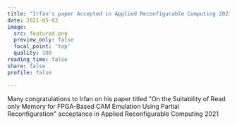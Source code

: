 ```yaml
---
title: "Irfan's paper Accepted in Applied Reconfigurable Computing 2021"
date: 2021-05-03
image:
  src: featured.png
  preview_only: false
  focal_point: 'top'
  quality: 100
reading_time: false
share: false
profile: false

---
```


<!--more-->

Many congratulations to Irfan on his paper titled "On the Suitability of Read only Memory for FPGA-Based CAM Emulation Using Partial Reconfiguration" acceptance in Applied Reconfigurable Computing 2021